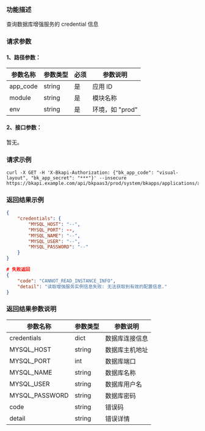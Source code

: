 ### 功能描述
查询数据库增强服务的 credential 信息

### 请求参数

#### 1、路径参数：

| 参数名称  | 参数类型 | 必须 | 参数说明         |
| --------- | -------- | ---- | ---------------- |
| app_code  | string   | 是   | 应用 ID          |
| module    | string   | 是   | 模块名称         |
| env       | string   | 是   | 环境，如 "prod"  |

#### 2、接口参数：
暂无。

### 请求示例
```
curl -X GET -H 'X-Bkapi-Authorization: {"bk_app_code": "visual-layout", "bk_app_secret": "***"}' --insecure https://bkapi.example.com/api/bkpaas3/prod/system/bkapps/applications/appid1/modules/default/envs/prod/lesscode/query_db_credentials
```

### 返回结果示例
```json
{
    "credentials": {
        "MYSQL_HOST": "--",
        "MYSQL_PORT": --,
        "MYSQL_NAME": "--",
        "MYSQL_USER": "--",
        "MYSQL_PASSWORD": "--"
    }
}

# 失败返回
{
    "code": "CANNOT_READ_INSTANCE_INFO",
    "detail": "读取增强服务实例信息失败: 无法获取到有效的配置信息."
}

```

### 返回结果参数说明

| 参数名称          | 参数类型 | 参数说明                   |
| ----------------- | -------- | -------------------------- |
| credentials       | dict     | 数据库连接信息             |
| MYSQL_HOST        | string   | 数据库主机地址             |
| MYSQL_PORT        | int      | 数据库端口                 |
| MYSQL_NAME        | string   | 数据库名称                 |
| MYSQL_USER        | string   | 数据库用户名               |
| MYSQL_PASSWORD    | string   | 数据库密码                 |
| code              | string   | 错误码                     |
| detail            | string   | 错误详情                   |